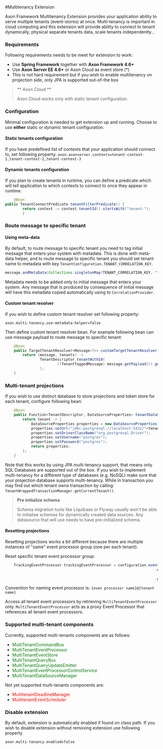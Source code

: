 #Multitenancy Extension

Axon Framework Multitenancy Extension provides your application ability to serve multiple tenants (event-stores) at once.
Multi-tenancy is important in cloud computing and this extension will provide ability to connect to tenant dynamically, physical separate tenants data, scale tenants independently...


### Requirements

Following requirements needs to be meet for extension to work:
- Use **Spring Framework** together with **Axon Framework 4.6+**
- Use **Axon Server EE 4.6+** or Axon Cloud as event store (*)
- This is not hard requirement but if you wish to enable multitenancy on projection side, only JPA is supported out-of-the box

> ** Axon Cloud **
>
> Axon Cloud works only with static tenant configuration.

### Configuration

Minimal configuration is needed to get extension up and running.
Choose to use **either** static or dynamic tenant configuration.

#### Static tenants configuration

If you have predefined list of contexts that your application should connect to, set following property:
`axon.axonserver.contexts=tenant-context-1,tenant-context-2,tenant-context-3`

#### Dynamic tenants configuration

If you plan to create tenants in runtime, you can define a predicate which will tell application to which contexts to connect to once they appear in runtime:

```java
    @Bean
public TenantConnectPredicate tenantFilterPredicate() {
        return context -> context.tenantId().startsWith("tenant-");
        }
```

### Route message to specific tenant

#### Using meta-data

By default, to route message to specific tenant you need to tag initial message that enters your system with metadata.
This is done with meta-data helper, and to route message to specific tenant you should set tenant name to metadata with key `TenantConfiguration.TENANT_CORRELATION_KEY`.

```java
message.andMetaData(Collections.singletonMap(TENANT_CORRELATION_KEY, "tenant-context-1")
```

Metadata needs to be added only to initial message that enters your system. Any message that is produced by consequence of initial message will have this metadata copied automatically using to `CorrelationProvider`.

#### Custom tenant resolver

If you wish to define custom tenant resolver set following property:

`axon.multi-tenancy.use-metadata-helper=false`

Then define custom tenant resolver bean. For example following bean can use message payload to route message to specific tenant:

```java
    @Bean
    public TargetTenantResolver<Message<?>> customTargetTenantResolver() {
        return (message, tenants) ->
                TenantDescriptor.tenantWithId(
                        ((TenantTaggedMessage) message.getPayload()).getTenantName()
                );
    }
```

### Multi-tenant projections

If you wish to use distinct database to store projections and token store for each tenant, configure following bean:

```java
    @Bean
    public Function<TenantDescriptor, DataSourceProperties> tenantDataSourceResolver() {
        return tenant -> {
            DataSourceProperties properties = new DataSourceProperties();
            properties.setUrl("jdbc:postgresql://localhost:5432/"+tenant.tenantId());
            properties.setDriverClassName("org.postgresql.Driver");
            properties.setUsername("postgres");
            properties.setPassword("postgres");
            return properties;
        };
    }
```

Note that this works by using JPA multi-tenancy support, that means only SQL Databases are supported out of the box.
If you wish to implement multi-tenancy for a different type of databases (e.g. NoSQL) make sure that your projection database supports multi-tenancy.
While in transaction you may find out which tenant owns transaction by calling:` TenantWrappedTransactionManager.getCurrentTenant()`.

> **Pre initialize schema**
>
> Schema migration tools like Liquibase or Flyway usually won't be able to initialise schemas for dynamically created data sources.
> Any datasource that will use needs to have pre-initialized schema.
 
#### Resetting projections

Resetting projections works a bit different because there are multiple instances of "same" event processor group (one per each tenant).

Reset specific tenant event processor group:

```java
    TrackingEventProcessor trackingEventProcessor = configuration.eventProcessingConfiguration()
                                                                     .eventProcessor("com.demo.query-ep@tenant-context-1",
                                                                                     TrackingEventProcessor.class)
                                                                     .get();
```

Convention for naming event processor is: `{even processor name}@{tenant name}`

Access all tenant event processors by retrieving `MultiTenantEventProcessor` only.
`MultiTenantEventProcessor` acts as a proxy Event Processor that references all tenant event processors.

### Supported multi-tenant components

Currently, supported multi-tenants components are as follows:

- <span style="color:green">MultiTenantCommandBus</span>
- <span style="color:green">MultiTenantEventProcessor</span>
- <span style="color:green">MultiTenantEventStore</span>
- <span style="color:green">MultiTenantQueryBus</span>
- <span style="color:green">MultiTenantQueryUpdateEmitter</span>
- <span style="color:green">MultiTenantEventProcessorControlService</span>
- <span style="color:green">MultiTenantDataSourceManager</span>

Not yet supported multi-tenants components are:

- <span style="color:red">MultitenantDeadlineManager</span>
- <span style="color:red">MultitenantEventScheduler</span>


### Disable extension

By default, extension is automatically enabled if found on class path.
If you wish to disable extension without removing extension use following property

`axon.multi-tenancy.enabled=false`
